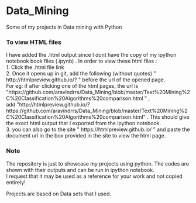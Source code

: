 # Data_Mining
Some of my projects in Data mining with Python


<h3>To view HTML files</h3>
I have added the .html output since I dont have the copy of my ipython notebook book files (.ipynb) . 
In order to view these html files :<br>
1. Click the .html file link <br> 
2. Once it opens up in git, add the following (without quotes) " http://htmlpreview.github.io/? " before the url of the opened page.<br>
 For eg: if after clicking one of the html pages, the url is "https://github.com/aravindrrs/Data_Mining/blob/master/Text%20Mining%2C%20Classification%20Algorithms%20comparison.html " ,<br>
 add "http://htmlpreview.github.io/?https://github.com/aravindrrs/Data_Mining/blob/master/Text%20Mining%2C%20Classification%20Algorithms%20comparison.html" .
 This should give the exact html output that I exported from the ipython notebook. <br>
3. you can also go to the site " https://htmlpreview.github.io/ " and paste the document url in the box provided in the site to view the html page.

<h3>Note</h3>
The repository is just to showcase my projects using python. The codes are shown with their outputs and can be run in ipython notebook.<br>
I request that it may be used as a reference for your work and not copied entirely! <br> 

Projects are based on Data sets that I used. 

